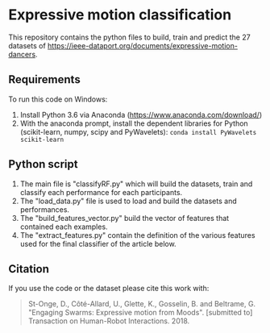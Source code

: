 ﻿# Expressive motion classification
This repository contains the python files to build, train and predict the 27 datasets of https://ieee-dataport.org/documents/expressive-motion-dancers.

## Requirements
To run this code on Windows:
1. Install Python 3.6 via Anaconda (https://www.anaconda.com/download/)
2. With the anaconda prompt, install the dependent libraries for Python (scikit-learn, numpy, scipy and PyWavelets): 
``conda install PyWavelets scikit-learn``

## Python script
1. The main file is "classifyRF.py" which will build the datasets, train and classify each performance for each participants.
2. The "load_data.py" file is used to load and build the datasets and performances.
3. The "build_features_vector.py" build the vector of features that contained each examples.
4. The "extract_features.py" contain the definition of the various features used for the final classifier of the article below.

## Citation
If you use the code or the dataset please cite this work with:

> St-Onge, D., Côté-Allard, U., Glette, K., Gosselin, B. and Beltrame, G. "Engaging Swarms: Expressive motion from Moods". [submitted to] Transaction on Human-Robot Interactions. 2018.
